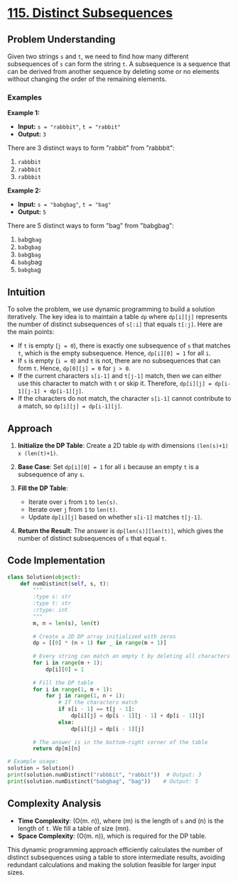 # [115. Distinct Subsequences](https://leetcode.com/problems/distinct-subsequences/description/)

## Problem Understanding

Given two strings `s` and `t`, we need to find how many different subsequences of `s` can form the string `t`. A subsequence is a sequence that can be derived from another sequence by deleting some or no elements without changing the order of the remaining elements.

### Examples

**Example 1:**

- **Input:** `s = "rabbbit"`, `t = "rabbit"`
- **Output:** `3`

There are 3 distinct ways to form "rabbit" from "rabbbit":

1. `rabb`b`it`
2. `rab`b`bit`
3. `ra`b`bbit`

**Example 2:**

- **Input:** `s = "babgbag"`, `t = "bag"`
- **Output:** `5`

There are 5 distinct ways to form "bag" from "babgbag":

1. `ba`bg`bag`
2. `ba`b`gbag`
3. `bab`g`bag`
4. `babg`bag
5. `babgba`g

## Intuition

To solve the problem, we use dynamic programming to build a solution iteratively. The key idea is to maintain a table `dp` where `dp[i][j]` represents the number of distinct subsequences of `s[:i]` that equals `t[:j]`. Here are the main points:

- If `t` is empty (`j = 0`), there is exactly one subsequence of `s` that matches `t`, which is the empty subsequence. Hence, `dp[i][0] = 1` for all `i`.
- If `s` is empty (`i = 0`) and `t` is not, there are no subsequences that can form `t`. Hence, `dp[0][j] = 0` for `j > 0`.
- If the current characters `s[i-1]` and `t[j-1]` match, then we can either use this character to match with `t` or skip it. Therefore, `dp[i][j] = dp[i-1][j-1] + dp[i-1][j]`.
- If the characters do not match, the character `s[i-1]` cannot contribute to a match, so `dp[i][j] = dp[i-1][j]`.

## Approach

1. **Initialize the DP Table**: Create a 2D table `dp` with dimensions `(len(s)+1) x (len(t)+1)`.

2. **Base Case**: Set `dp[i][0] = 1` for all `i` because an empty `t` is a subsequence of any `s`.

3. **Fill the DP Table**:
   - Iterate over `i` from `1` to `len(s)`.
   - Iterate over `j` from `1` to `len(t)`.
   - Update `dp[i][j]` based on whether `s[i-1]` matches `t[j-1]`.

4. **Return the Result**: The answer is `dp[len(s)][len(t)]`, which gives the number of distinct subsequences of `s` that equal `t`.

## Code Implementation

```python
class Solution(object):
    def numDistinct(self, s, t):
        """
        :type s: str
        :type t: str
        :rtype: int
        """
        m, n = len(s), len(t)
        
        # Create a 2D DP array initialized with zeros
        dp = [[0] * (n + 1) for _ in range(m + 1)]
        
        # Every string can match an empty t by deleting all characters
        for i in range(m + 1):
            dp[i][0] = 1
        
        # Fill the DP table
        for i in range(1, m + 1):
            for j in range(1, n + 1):
                # If the characters match
                if s[i - 1] == t[j - 1]:
                    dp[i][j] = dp[i - 1][j - 1] + dp[i - 1][j]
                else:
                    dp[i][j] = dp[i - 1][j]
        
        # The answer is in the bottom-right corner of the table
        return dp[m][n]

# Example usage:
solution = Solution()
print(solution.numDistinct("rabbbit", "rabbit"))  # Output: 3
print(solution.numDistinct("babgbag", "bag"))    # Output: 5
```

## Complexity Analysis

- **Time Complexity**: \(O(m. n)\), where \(m\) is the length of `s` and \(n\) is the length of `t`. We fill a table of size \(mn\).
- **Space Complexity**: \(O(m. n)\), which is required for the DP table.

This dynamic programming approach efficiently calculates the number of distinct subsequences using a table to store intermediate results, avoiding redundant calculations and making the solution feasible for larger input sizes.
